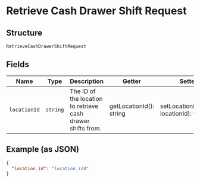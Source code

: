 
# Retrieve Cash Drawer Shift Request

## Structure

`RetrieveCashDrawerShiftRequest`

## Fields

| Name | Type | Description | Getter | Setter |
|  --- | --- | --- | --- | --- |
| `locationId` | `string` | The ID of the location to retrieve cash drawer shifts from. | getLocationId(): string | setLocationId(string locationId): void |

## Example (as JSON)

```json
{
  "location_id": "location_id4"
}
```

